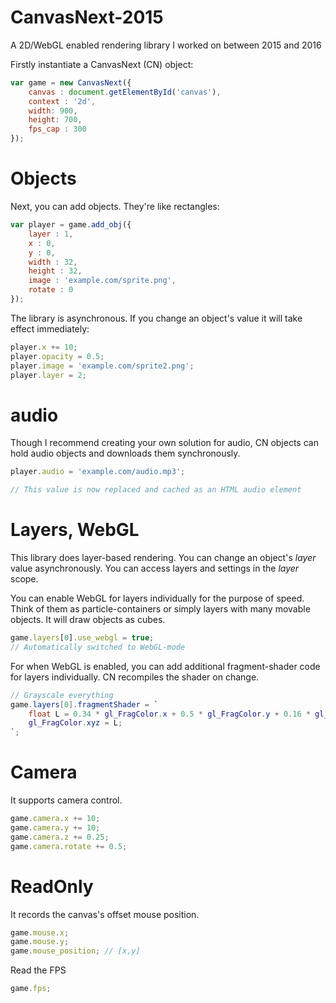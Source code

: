 # CanvasNext-2015
A 2D/WebGL enabled rendering library I worked on between 2015 and 2016

Firstly instantiate a CanvasNext (CN) object:

```javascript
var game = new CanvasNext({
    canvas : document.getElementById('canvas'),
    context : '2d',
    width: 900,
    height: 700,
    fps_cap : 300
});
```

# Objects
Next, you can add objects. They're like rectangles:

```javascript
var player = game.add_obj({
    layer : 1,
    x : 0,
    y : 0,
    width : 32,
    height : 32,
    image : 'example.com/sprite.png',
    rotate : 0
});
```

The library is asynchronous. If you change an object's value it will take effect immediately:

```javascript
player.x += 10;
player.opacity = 0.5;
player.image = 'example.com/sprite2.png';
player.layer = 2;
```

# audio
Though I recommend creating your own solution for audio, CN objects can hold audio objects and downloads them synchronously.

```javascript
player.audio = 'example.com/audio.mp3';

// This value is now replaced and cached as an HTML audio element
```

# Layers, WebGL
This library does layer-based rendering. You can change an object's *layer* value asynchronously. You can access layers and settings in the *layer* scope. 

You can enable WebGL for layers individually for the purpose of speed. Think of them as particle-containers or simply layers with many movable objects. It will draw objects as cubes.

```javascript
game.layers[0].use_webgl = true;
// Automatically switched to WebGL-mode
```

For when WebGL is enabled, you can add additional fragment-shader code for layers individually. CN recompiles the shader on change.

```GLSL
// Grayscale everything
game.layers[0].fragmentShader = `
    float L = 0.34 * gl_FragColor.x + 0.5 * gl_FragColor.y + 0.16 * gl_FragColor.z;
    gl_FragColor.xyz = L;
`;
```

# Camera
It supports camera control.

```javascript
game.camera.x += 10;
game.camera.y += 10;
game.camera.z += 0.25;
game.camera.rotate += 0.5;
```

# ReadOnly
It records the canvas's offset mouse position.

```javascript
game.mouse.x;
game.mouse.y;
game.mouse_position; // [x,y]
```

Read the FPS

```javascript
game.fps;
```
